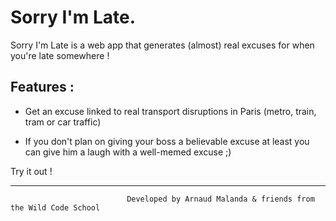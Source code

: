 # Sorry I'm Late.

Sorry I'm Late is a web app that generates (almost) real excuses for when you're late somewhere ! 

## Features :

  * Get an excuse linked to real transport disruptions in Paris (metro, train, tram or car traffic)
  
  * If you don't plan on giving your boss a believable excuse at least you can give him a laugh with a well-memed excuse ;)


Try it out !

  - - - -

                              Developed by Arnaud Malanda & friends from the Wild Code School
